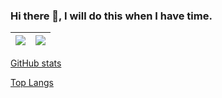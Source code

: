 ### Hi there 👋, I will do this when I have time.

| <a><img align="center" src="[https://github-readme-stats.vercel.app/api?username=tnptw&show_icons=true&include_all_commits=true&theme=buefy&hide_border=true](https://github-readme-stats.vercel.app/api?username=HEKYPTO&show_icons=true&theme=graywhite&cache_seconds=86400&disable_animations=true&hide_border=true&include_all_commits=true&count_private=true)"/></a> | <a><img align="center" src="[https://github-readme-stats.vercel.app/api/top-langs/?username=tnptw&layout=compact&theme=buefy&hide_border=true](https://github-readme-stats.vercel.app/api/top-langs/?username=HEKYPTO&layout=compact&cache_seconds=86400&disable_animations=true&hide_border=true&include_all_commits=true&count_private=true&theme=graywhite)" /></a> |
| ------------- | ------------- |


[GitHub stats](https://github-readme-stats.vercel.app/api?username=HEKYPTO&show_icons=true&theme=graywhite&cache_seconds=86400&disable_animations=true&hide_border=true&include_all_commits=true&count_private=true)

[Top Langs](https://github-readme-stats.vercel.app/api/top-langs/?username=HEKYPTO&layout=compact&cache_seconds=86400&disable_animations=true&hide_border=true&include_all_commits=true&count_private=true&theme=graywhite)
